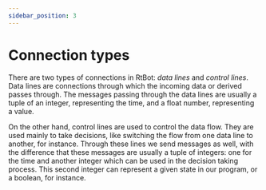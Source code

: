 ```yaml
---
sidebar_position: 3
---
```


# Connection types

There are two types of connections in RtBot: _data lines_ and _control lines_.
Data lines are connections through which the incoming data or derived passes through. The messages
passing through the data lines are usually a tuple of an integer, representing the time, and a float
number, representing a value.

On the other hand, control lines are used to control the data flow. They are used mainly to take
decisions, like switching the flow from one data line to another, for instance.
Through these lines we send messages as well, with the difference that these messages are usually a tuple
of integers: one for the time and another integer which can be used in the decision taking process. This
second integer can represent a given state in our program, or a boolean, for instance.

